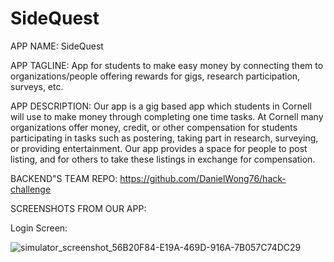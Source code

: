 # SideQuest
APP NAME: SideQuest

APP TAGLINE: App for students to make easy money by connecting them to organizations/people offering rewards for gigs, research participation, surveys, etc.

APP DESCRIPTION: Our app is a gig based app which students in Cornell will use to make money through completing one time tasks. At Cornell many organizations offer money, credit, or other compensation for students participating in tasks such as postering, taking part in research, surveying, or providing entertainment. Our app provides a space for people to post listing, and for others to take these listings in exchange for compensation.

BACKEND"S TEAM REPO: https://github.com/DanielWong76/hack-challenge

SCREENSHOTS FROM OUR APP: 

Login Screen: 

![simulator_screenshot_56B20F84-E19A-469D-916A-7B057C74DC29](https://user-images.githubusercontent.com/17365838/206009402-77d133a3-e6f8-4386-8b76-93faa3c56989.png)
